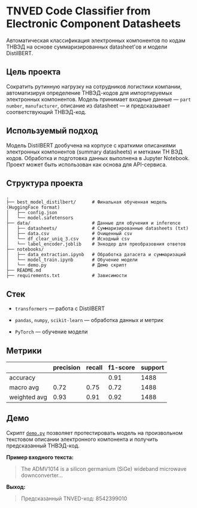 # TNVED Code Classifier from Electronic Component Datasheets

Автоматическая классификация электронных компонентов по кодам ТНВЭД на основе суммаризированных datasheet'ов и модели DistilBERT.

## Цель проекта

Сократить рутинную нагрузку на сотрудников логистики компании, автоматизируя определение ТНВЭД-кодов для импортируемых электронных компонентов. Модель принимает входные данные — `part number`, `manufacturer`, описание из datasheet — и предсказывает соответствующий ТНВЭД-код.

## Используемый подход

Модель DistilBERT дообучена на корпусе с краткими описаниями электронных компонентов (summary datasheets) и метками ТН ВЭД кодов. Обработка и подготовка данных выполнена в Jupyter Notebook. Проект может быть использован как основа для API-сервиса.

## Структура проекта

```
.
├── best_model_distilbert/      # Финальная обученная модель (HuggingFace format)
│   ├── config.json
│   └── model.safetensors
├── data/                       # Данные для обучения и inference
│   ├── datasheets/             # Суммаризированные datasheets (txt)
│   ├── data.csv                # Очищенный csv
│   └── df_clear_uniq_3.csv		# Исходный csv
│   └── label_encoder.joblib	# Энкодер для преобразовния ответов 
├── notebooks/                  
│   ├── data_extraction.ipynb	# Обработка датасета и суммаризаций
│   └── model_train.ipynb		# Обучение модели
│   └── demo.py					# Демо скрипт
├── README.md
├── requirements.txt			# Зависимости
```

## Стек

- `transformers` — работа с DistilBERT

- `pandas`, `numpy`, `scikit-learn` — обработка данных и метрик

- `PyTorch` — обучение модели

  

## Метрики



|              | precision | recall | f1-score | support |
| ------------ | --------- | ------ | -------- | ------- |
| accuracy     |           |        | 0.91     | 1488    |
| macro avg    | 0.72      | 0.75   | 0.72     | 1488    |
| weighted avg | 0.93      | 0.91   | 0.92     | 1488    |

## Демо

Скрипт [`demo.py`](./demo.py) позволяет протестировать модель на произвольном текстовом описании электронного компонента и получить предсказанный ТНВЭД-код.

**Пример входного текста:**

> The ADMV1014 is a silicon germanium (SiGe) wideband microwave downconverter...

**Выход:**

> Предсказанный TNVED-код: 8542399010
